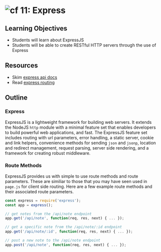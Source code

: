 ![cf](http://i.imgur.com/7v5ASc8.png) 11: Express
===

## Learning Objectives
* Students will learn about ExpressJS
* Students will be able to create RESTful HTTP servers through the use of Express

## Resources
* Skim [express api docs](http://expressjs.com/en/4x/api.html)
* Read [express routing](http://expressjs.com/en/guide/routing.html)

## Outline

### Express
ExpressJS is a lightweight framework for building web servers. It extends the NodeJS `http` module with a minimal feature set that enables developers to build powerful web applications, and fast. The ExpressJS feature set includes routing with url parameters, error handling, a static server, cookie and link helpers, convenience methods for sending `json` and `jsonp`, location and redirect management, request parsing, server side rendering, and a framework for creating robust middleware.

### Route Methods
ExpressJS provides us with simple to use route methods and route parameters.  These are similiar to those that you may have seen used in `page.js` for client side routing.  Here are a few example route methods and their associated route parameters.

```javascript
const express = require('express');
const app = express();

// get notes from the /api/note endpoint
app.get('/api/note', function(req, res, next) { ... });

// get a specific note from the /api/note/:id endpoint
app.get('/api/note/:id', function(req, res, next) { ... });

// post a new note to the /api/note endpoint
app.post('/api/note', function(req, res, next) { ... });
```
